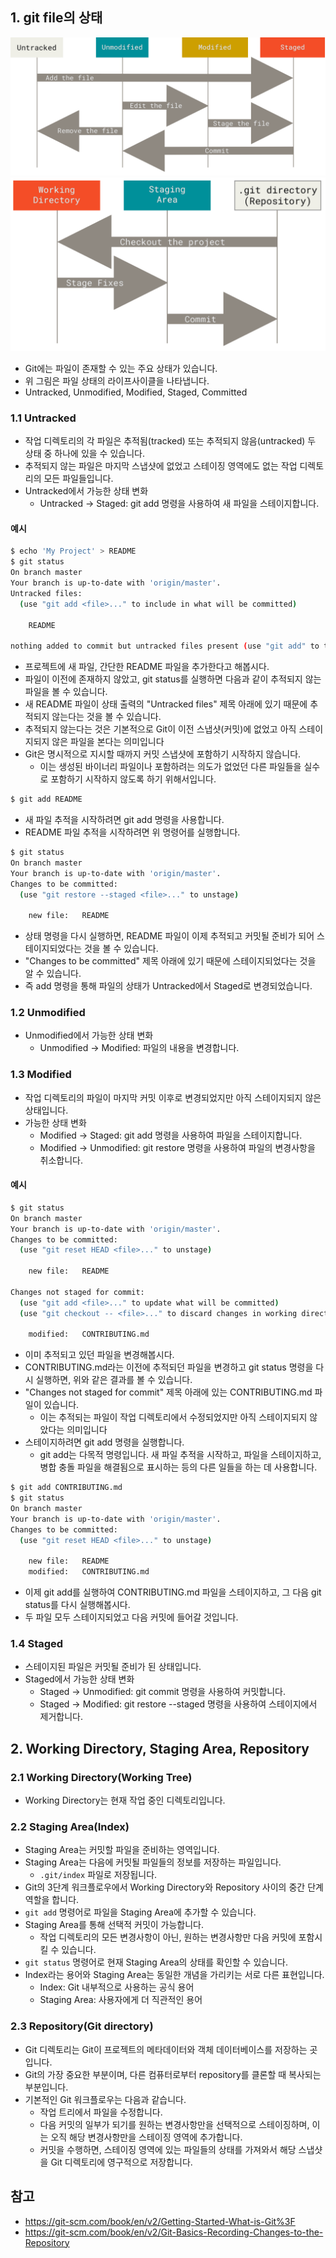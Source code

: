 ## 1. git file의 상태

![img_1.png](img_1.png)![img.png](img.png)

- Git에는 파일이 존재할 수 있는 주요 상태가 있습니다.
- 위 그림은 파일 상태의 라이프사이클을 나타냅니다.
- Untracked, Unmodified, Modified, Staged, Committed

### 1.1 Untracked

- 작업 디렉토리의 각 파일은 추적됨(tracked) 또는 추적되지 않음(untracked) 두 상태 중 하나에 있을 수 있습니다.
- 추적되지 않는 파일은 마지막 스냅샷에 없었고 스테이징 영역에도 없는 작업 디렉토리의 모든 파일들입니다.
- Untracked에서 가능한 상태 변화
  - Untracked → Staged: git add 명령을 사용하여 새 파일을 스테이지합니다.

#### 예시

```bash
$ echo 'My Project' > README
$ git status
On branch master
Your branch is up-to-date with 'origin/master'.
Untracked files:
  (use "git add <file>..." to include in what will be committed)

    README

nothing added to commit but untracked files present (use "git add" to track)
```

- 프로젝트에 새 파일, 간단한 README 파일을 추가한다고 해봅시다. 
- 파일이 이전에 존재하지 않았고, git status를 실행하면 다음과 같이 추적되지 않는 파일을 볼 수 있습니다.
- 새 README 파일이 상태 출력의 "Untracked files" 제목 아래에 있기 때문에 추적되지 않는다는 것을 볼 수 있습니다. 
- 추적되지 않는다는 것은 기본적으로 Git이 이전 스냅샷(커밋)에 없었고 아직 스테이지되지 않은 파일을 본다는 의미입니다
- Git은 명시적으로 지시할 때까지 커밋 스냅샷에 포함하기 시작하지 않습니다. 
  - 이는 생성된 바이너리 파일이나 포함하려는 의도가 없었던 다른 파일들을 실수로 포함하기 시작하지 않도록 하기 위해서입니다. 

```bash
$ git add README
```

- 새 파일 추적을 시작하려면 git add 명령을 사용합니다. 
- README 파일 추적을 시작하려면 위 명령어를 실행합니다.

```bash
$ git status
On branch master
Your branch is up-to-date with 'origin/master'.
Changes to be committed:
  (use "git restore --staged <file>..." to unstage)

    new file:   README
```

- 상태 명령을 다시 실행하면, README 파일이 이제 추적되고 커밋될 준비가 되어 스테이지되었다는 것을 볼 수 있습니다.
- "Changes to be committed" 제목 아래에 있기 때문에 스테이지되었다는 것을 알 수 있습니다.
- 즉 add 명령을 통해 파일의 상태가 Untracked에서 Staged로 변경되었습니다.

### 1.2 Unmodified

- Unmodified에서 가능한 상태 변화
  - Unmodified → Modified: 파일의 내용을 변경합니다.

### 1.3 Modified

- 작업 디렉토리의 파일이 마지막 커밋 이후로 변경되었지만 아직 스테이지되지 않은 상태입니다.
- 가능한 상태 변화
  - Modified → Staged: git add 명령을 사용하여 파일을 스테이지합니다.
  - Modified → Unmodified: git restore 명령을 사용하여 파일의 변경사항을 취소합니다.

#### 예시

```bash
$ git status
On branch master
Your branch is up-to-date with 'origin/master'.
Changes to be committed:
  (use "git reset HEAD <file>..." to unstage)

    new file:   README

Changes not staged for commit:
  (use "git add <file>..." to update what will be committed)
  (use "git checkout -- <file>..." to discard changes in working directory)

    modified:   CONTRIBUTING.md
```

- 이미 추적되고 있던 파일을 변경해봅시다. 
- CONTRIBUTING.md라는 이전에 추적되던 파일을 변경하고 git status 명령을 다시 실행하면, 위와 같은 결과를 볼 수 있습니다.
- "Changes not staged for commit" 제목 아래에 있는 CONTRIBUTING.md 파일이 있습니다.
  - 이는 추적되는 파일이 작업 디렉토리에서 수정되었지만 아직 스테이지되지 않았다는 의미입니다
- 스테이지하려면 git add 명령을 실행합니다.
  - git add는 다목적 명령입니다. 새 파일 추적을 시작하고, 파일을 스테이지하고, 병합 충돌 파일을 해결됨으로 표시하는 등의 다른 일들을 하는 데 사용합니다.

```bash
$ git add CONTRIBUTING.md
$ git status
On branch master
Your branch is up-to-date with 'origin/master'.
Changes to be committed:
  (use "git reset HEAD <file>..." to unstage)

    new file:   README
    modified:   CONTRIBUTING.md
```

- 이제 git add를 실행하여 CONTRIBUTING.md 파일을 스테이지하고, 그 다음 git status를 다시 실행해봅시다.
- 두 파일 모두 스테이지되었고 다음 커밋에 들어갈 것입니다.

### 1.4 Staged

- 스테이지된 파일은 커밋될 준비가 된 상태입니다.
- Staged에서 가능한 상태 변화
  - Staged → Unmodified: git commit 명령을 사용하여 커밋합니다.
  - Staged → Modified: git restore --staged 명령을 사용하여 스테이지에서 제거합니다.

## 2. Working Directory, Staging Area, Repository

### 2.1 Working Directory(Working Tree)

- Working Directory는 현재 작업 중인 디렉토리입니다.

### 2.2 Staging Area(Index)

- Staging Area는 커밋할 파일을 준비하는 영역입니다.
- Staging Area는 다음에 커밋될 파일들의 정보를 저장하는 파일입니다.
  - `.git/index` 파일로 저장됩니다.
- Git의 3단계 워크플로우에서 Working Directory와 Repository 사이의 중간 단계 역할을 합니다.
- `git add` 명령어로 파일을 Staging Area에 추가할 수 있습니다.
- Staging Area를 통해 선택적 커밋이 가능합니다.
  - 작업 디렉토리의 모든 변경사항이 아닌, 원하는 변경사항만 다음 커밋에 포함시킬 수 있습니다.
- `git status` 명령어로 현재 Staging Area의 상태를 확인할 수 있습니다.
- Index라는 용어와 Staging Area는 동일한 개념을 가리키는 서로 다른 표현입니다.
  - Index: Git 내부적으로 사용하는 공식 용어
  - Staging Area: 사용자에게 더 직관적인 용어

### 2.3 Repository(Git directory)

- Git 디렉토리는 Git이 프로젝트의 메타데이터와 객체 데이터베이스를 저장하는 곳입니다.
- Git의 가장 중요한 부분이며, 다른 컴퓨터로부터 repository를 클론할 때 복사되는 부분입니다.
- 기본적인 Git 워크플로우는 다음과 같습니다.
  - 작업 트리에서 파일을 수정합니다.
  - 다음 커밋의 일부가 되기를 원하는 변경사항만을 선택적으로 스테이징하며, 이는 오직 해당 변경사항만을 스테이징 영역에 추가합니다.
  - 커밋을 수행하면, 스테이징 영역에 있는 파일들의 상태를 가져와서 해당 스냅샷을 Git 디렉토리에 영구적으로 저장합니다.

## 참고

- https://git-scm.com/book/en/v2/Getting-Started-What-is-Git%3F
- https://git-scm.com/book/en/v2/Git-Basics-Recording-Changes-to-the-Repository